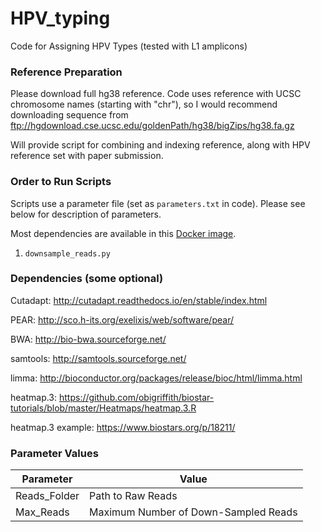 # HPV_typing
Code for Assigning HPV Types (tested with L1 amplicons)

### Reference Preparation ###

Please download full hg38 reference.  Code uses reference with UCSC chromosome names (starting with "chr"), so I would recommend downloading sequence from ftp://hgdownload.cse.ucsc.edu/goldenPath/hg38/bigZips/hg38.fa.gz

Will provide script for combining and indexing reference, along with HPV reference set with paper submission.

### Order to Run Scripts ###

Scripts use a parameter file (set as `parameters.txt` in code).  Please see below for description of parameters.

Most dependencies are available in this [Docker image](https://hub.docker.com/r/cwarden45/hpv-project/).

1) `downsample_reads.py`


### Dependencies (some optional) ###

Cutadapt: http://cutadapt.readthedocs.io/en/stable/index.html

PEAR: http://sco.h-its.org/exelixis/web/software/pear/

BWA: http://bio-bwa.sourceforge.net/

samtools: http://samtools.sourceforge.net/

limma: http://bioconductor.org/packages/release/bioc/html/limma.html

heatmap.3: https://github.com/obigriffith/biostar-tutorials/blob/master/Heatmaps/heatmap.3.R

heatmap.3 example: https://www.biostars.org/p/18211/

### Parameter Values ###
| Parameter | Value|
|---|---|
|Reads_Folder|Path to Raw Reads|
|Max_Reads|Maximum Number of Down-Sampled Reads|
